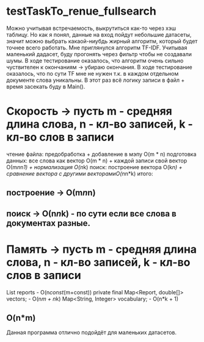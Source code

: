 # testTaskTo_renue_fullsearch
Можно учитывая встречаемость, выкрутиться как-то через хэш таблицу.
Но как я понял, данные на вход пойдут небольшие датасеты, значит можно выбрать какаой-ниубдь жирный алгоритм, который будет точнее всего работать.
Мне приглянулся алгоритм TF-IDF. 
Учитывая маленький дадасет, буду прогонять через фильтр чтобы не создавали шумы.
В ходе тестирование оказалось, что алгоритм очень сильно чуствителен к окончаниям -> убираю окончания.
В ходе тестирование оказалось, что по сути TF мне не нужен т.к. в каждом отдельном документе слова уникальны.
В этот раз всё логику записи в файл + время засекать буду в Main().

# Скорость -> пусть m - средняя длина слова, n -  кл-во записей, k - кл-во слов в записи
чтение файла: предобработка + добавление в мэпу O(m * n)
подготовка данных: все слова как вектор O(m * n) + каждой записи свой вектор О(m*n*n*1) + нормализация O(n*k)
поиск: построение вектора O(k*n) + сравнение вектора с другими векторамиO(n*n*k)
итого:
## построение -> О(m*n*n)
## поиск -> О(n*n*k) - по сути если все слова в документах разные.

# Память -> пусть m - средняя длина слова, n -  кл-во записей, k - кл-во слов в записи
List<Report> reports - O(n*const*(m+const))
private final Map<Report, double[]> vectors; - O(n*m + n*k)
Map<String, Integer> vocabulary; - O(n*k + 1)
## O(n*m)
Данная программа отлично подойдёт для маленьких датасетов.